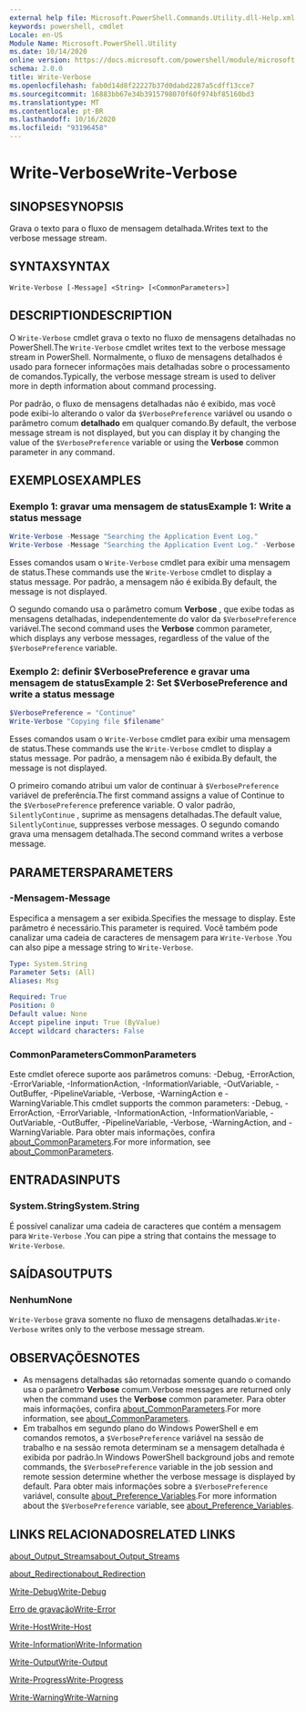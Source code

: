 ```yaml
---
external help file: Microsoft.PowerShell.Commands.Utility.dll-Help.xml
keywords: powershell, cmdlet
Locale: en-US
Module Name: Microsoft.PowerShell.Utility
ms.date: 10/14/2020
online version: https://docs.microsoft.com/powershell/module/microsoft.powershell.utility/write-verbose?view=powershell-7.1&WT.mc_id=ps-gethelp
schema: 2.0.0
title: Write-Verbose
ms.openlocfilehash: fab0d14d8f22227b37d0dabd2287a5cdff13cce7
ms.sourcegitcommit: 16883bb67e34b3915798070f60f974bf85160bd3
ms.translationtype: MT
ms.contentlocale: pt-BR
ms.lasthandoff: 10/16/2020
ms.locfileid: "93196458"
---
```

# <span data-ttu-id="26982-103">Write-Verbose</span><span class="sxs-lookup"><span data-stu-id="26982-103">Write-Verbose</span></span>

## <span data-ttu-id="26982-104">SINOPSE</span><span class="sxs-lookup"><span data-stu-id="26982-104">SYNOPSIS</span></span>
<span data-ttu-id="26982-105">Grava o texto para o fluxo de mensagem detalhada.</span><span class="sxs-lookup"><span data-stu-id="26982-105">Writes text to the verbose message stream.</span></span>

## <span data-ttu-id="26982-106">SYNTAX</span><span class="sxs-lookup"><span data-stu-id="26982-106">SYNTAX</span></span>

```
Write-Verbose [-Message] <String> [<CommonParameters>]
```

## <span data-ttu-id="26982-107">DESCRIPTION</span><span class="sxs-lookup"><span data-stu-id="26982-107">DESCRIPTION</span></span>

<span data-ttu-id="26982-108">O `Write-Verbose` cmdlet grava o texto no fluxo de mensagens detalhadas no PowerShell.</span><span class="sxs-lookup"><span data-stu-id="26982-108">The `Write-Verbose` cmdlet writes text to the verbose message stream in PowerShell.</span></span> <span data-ttu-id="26982-109">Normalmente, o fluxo de mensagens detalhados é usado para fornecer informações mais detalhadas sobre o processamento de comandos.</span><span class="sxs-lookup"><span data-stu-id="26982-109">Typically, the verbose message stream is used to deliver more in depth information about command processing.</span></span>

<span data-ttu-id="26982-110">Por padrão, o fluxo de mensagens detalhadas não é exibido, mas você pode exibi-lo alterando o valor da `$VerbosePreference` variável ou usando o parâmetro comum **detalhado** em qualquer comando.</span><span class="sxs-lookup"><span data-stu-id="26982-110">By default, the verbose message stream is not displayed, but you can display it by changing the value of the `$VerbosePreference` variable or using the **Verbose** common parameter in any command.</span></span>

## <span data-ttu-id="26982-111">EXEMPLOS</span><span class="sxs-lookup"><span data-stu-id="26982-111">EXAMPLES</span></span>

### <span data-ttu-id="26982-112">Exemplo 1: gravar uma mensagem de status</span><span class="sxs-lookup"><span data-stu-id="26982-112">Example 1: Write a status message</span></span>

```powershell
Write-Verbose -Message "Searching the Application Event Log."
Write-Verbose -Message "Searching the Application Event Log." -Verbose
```

<span data-ttu-id="26982-113">Esses comandos usam o `Write-Verbose` cmdlet para exibir uma mensagem de status.</span><span class="sxs-lookup"><span data-stu-id="26982-113">These commands use the `Write-Verbose` cmdlet to display a status message.</span></span> <span data-ttu-id="26982-114">Por padrão, a mensagem não é exibida.</span><span class="sxs-lookup"><span data-stu-id="26982-114">By default, the message is not displayed.</span></span>

<span data-ttu-id="26982-115">O segundo comando usa o parâmetro comum **Verbose** , que exibe todas as mensagens detalhadas, independentemente do valor da `$VerbosePreference` variável.</span><span class="sxs-lookup"><span data-stu-id="26982-115">The second command uses the **Verbose** common parameter, which displays any verbose messages, regardless of the value of the `$VerbosePreference` variable.</span></span>

### <span data-ttu-id="26982-116">Exemplo 2: definir $VerbosePreference e gravar uma mensagem de status</span><span class="sxs-lookup"><span data-stu-id="26982-116">Example 2: Set $VerbosePreference and write a status message</span></span>

```powershell
$VerbosePreference = "Continue"
Write-Verbose "Copying file $filename"
```

<span data-ttu-id="26982-117">Esses comandos usam o `Write-Verbose` cmdlet para exibir uma mensagem de status.</span><span class="sxs-lookup"><span data-stu-id="26982-117">These commands use the `Write-Verbose` cmdlet to display a status message.</span></span> <span data-ttu-id="26982-118">Por padrão, a mensagem não é exibida.</span><span class="sxs-lookup"><span data-stu-id="26982-118">By default, the message is not displayed.</span></span>

<span data-ttu-id="26982-119">O primeiro comando atribui um valor de continuar à `$VerbosePreference` variável de preferência.</span><span class="sxs-lookup"><span data-stu-id="26982-119">The first command assigns a value of Continue to the `$VerbosePreference` preference variable.</span></span> <span data-ttu-id="26982-120">O valor padrão, `SilentlyContinue` , suprime as mensagens detalhadas.</span><span class="sxs-lookup"><span data-stu-id="26982-120">The default value, `SilentlyContinue`, suppresses verbose messages.</span></span> <span data-ttu-id="26982-121">O segundo comando grava uma mensagem detalhada.</span><span class="sxs-lookup"><span data-stu-id="26982-121">The second command writes a verbose message.</span></span>

## <span data-ttu-id="26982-122">PARAMETERS</span><span class="sxs-lookup"><span data-stu-id="26982-122">PARAMETERS</span></span>

### <span data-ttu-id="26982-123">-Mensagem</span><span class="sxs-lookup"><span data-stu-id="26982-123">-Message</span></span>

<span data-ttu-id="26982-124">Especifica a mensagem a ser exibida.</span><span class="sxs-lookup"><span data-stu-id="26982-124">Specifies the message to display.</span></span> <span data-ttu-id="26982-125">Este parâmetro é necessário.</span><span class="sxs-lookup"><span data-stu-id="26982-125">This parameter is required.</span></span> <span data-ttu-id="26982-126">Você também pode canalizar uma cadeia de caracteres de mensagem para `Write-Verbose` .</span><span class="sxs-lookup"><span data-stu-id="26982-126">You can also pipe a message string to `Write-Verbose`.</span></span>

```yaml
Type: System.String
Parameter Sets: (All)
Aliases: Msg

Required: True
Position: 0
Default value: None
Accept pipeline input: True (ByValue)
Accept wildcard characters: False
```

### <span data-ttu-id="26982-127">CommonParameters</span><span class="sxs-lookup"><span data-stu-id="26982-127">CommonParameters</span></span>

<span data-ttu-id="26982-128">Este cmdlet oferece suporte aos parâmetros comuns: -Debug, -ErrorAction, -ErrorVariable, -InformationAction, -InformationVariable, -OutVariable, -OutBuffer, -PipelineVariable, -Verbose, -WarningAction e -WarningVariable.</span><span class="sxs-lookup"><span data-stu-id="26982-128">This cmdlet supports the common parameters: -Debug, -ErrorAction, -ErrorVariable, -InformationAction, -InformationVariable, -OutVariable, -OutBuffer, -PipelineVariable, -Verbose, -WarningAction, and -WarningVariable.</span></span> <span data-ttu-id="26982-129">Para obter mais informações, confira [about_CommonParameters](../Microsoft.PowerShell.Core/About/about_CommonParameters.md).</span><span class="sxs-lookup"><span data-stu-id="26982-129">For more information, see [about_CommonParameters](../Microsoft.PowerShell.Core/About/about_CommonParameters.md).</span></span>

## <span data-ttu-id="26982-130">ENTRADAS</span><span class="sxs-lookup"><span data-stu-id="26982-130">INPUTS</span></span>

### <span data-ttu-id="26982-131">System.String</span><span class="sxs-lookup"><span data-stu-id="26982-131">System.String</span></span>

<span data-ttu-id="26982-132">É possível canalizar uma cadeia de caracteres que contém a mensagem para `Write-Verbose` .</span><span class="sxs-lookup"><span data-stu-id="26982-132">You can pipe a string that contains the message to `Write-Verbose`.</span></span>

## <span data-ttu-id="26982-133">SAÍDAS</span><span class="sxs-lookup"><span data-stu-id="26982-133">OUTPUTS</span></span>

### <span data-ttu-id="26982-134">Nenhum</span><span class="sxs-lookup"><span data-stu-id="26982-134">None</span></span>

<span data-ttu-id="26982-135">`Write-Verbose` grava somente no fluxo de mensagens detalhadas.</span><span class="sxs-lookup"><span data-stu-id="26982-135">`Write-Verbose` writes only to the verbose message stream.</span></span>

## <span data-ttu-id="26982-136">OBSERVAÇÕES</span><span class="sxs-lookup"><span data-stu-id="26982-136">NOTES</span></span>

- <span data-ttu-id="26982-137">As mensagens detalhadas são retornadas somente quando o comando usa o parâmetro **Verbose** comum.</span><span class="sxs-lookup"><span data-stu-id="26982-137">Verbose messages are returned only when the command uses the **Verbose** common parameter.</span></span> <span data-ttu-id="26982-138">Para obter mais informações, confira [about_CommonParameters](https://go.microsoft.com/fwlink/?LinkID=113216).</span><span class="sxs-lookup"><span data-stu-id="26982-138">For more information, see [about_CommonParameters](https://go.microsoft.com/fwlink/?LinkID=113216).</span></span>
- <span data-ttu-id="26982-139">Em trabalhos em segundo plano do Windows PowerShell e em comandos remotos, a `$VerbosePreference` variável na sessão de trabalho e na sessão remota determinam se a mensagem detalhada é exibida por padrão.</span><span class="sxs-lookup"><span data-stu-id="26982-139">In Windows PowerShell background jobs and remote commands, the `$VerbosePreference` variable in the job session and remote session determine whether the verbose message is displayed by default.</span></span>
  <span data-ttu-id="26982-140">Para obter mais informações sobre a `$VerbosePreference` variável, consulte [about_Preference_Variables](../Microsoft.PowerShell.Core/About/about_Preference_Variables.md).</span><span class="sxs-lookup"><span data-stu-id="26982-140">For more information about the `$VerbosePreference` variable, see [about_Preference_Variables](../Microsoft.PowerShell.Core/About/about_Preference_Variables.md).</span></span>

## <span data-ttu-id="26982-141">LINKS RELACIONADOS</span><span class="sxs-lookup"><span data-stu-id="26982-141">RELATED LINKS</span></span>

[<span data-ttu-id="26982-142">about_Output_Streams</span><span class="sxs-lookup"><span data-stu-id="26982-142">about_Output_Streams</span></span>](../Microsoft.PowerShell.Core/About/about_Output_Streams.md)

[<span data-ttu-id="26982-143">about_Redirection</span><span class="sxs-lookup"><span data-stu-id="26982-143">about_Redirection</span></span>](../Microsoft.PowerShell.Core/About/about_Redirection.md)

[<span data-ttu-id="26982-144">Write-Debug</span><span class="sxs-lookup"><span data-stu-id="26982-144">Write-Debug</span></span>](Write-Debug.md)

[<span data-ttu-id="26982-145">Erro de gravação</span><span class="sxs-lookup"><span data-stu-id="26982-145">Write-Error</span></span>](Write-Error.md)

[<span data-ttu-id="26982-146">Write-Host</span><span class="sxs-lookup"><span data-stu-id="26982-146">Write-Host</span></span>](Write-Host.md)

[<span data-ttu-id="26982-147">Write-Information</span><span class="sxs-lookup"><span data-stu-id="26982-147">Write-Information</span></span>](Write-Information.md)

[<span data-ttu-id="26982-148">Write-Output</span><span class="sxs-lookup"><span data-stu-id="26982-148">Write-Output</span></span>](Write-Output.md)

[<span data-ttu-id="26982-149">Write-Progress</span><span class="sxs-lookup"><span data-stu-id="26982-149">Write-Progress</span></span>](Write-Progress.md)

[<span data-ttu-id="26982-150">Write-Warning</span><span class="sxs-lookup"><span data-stu-id="26982-150">Write-Warning</span></span>](Write-Warning.md)
